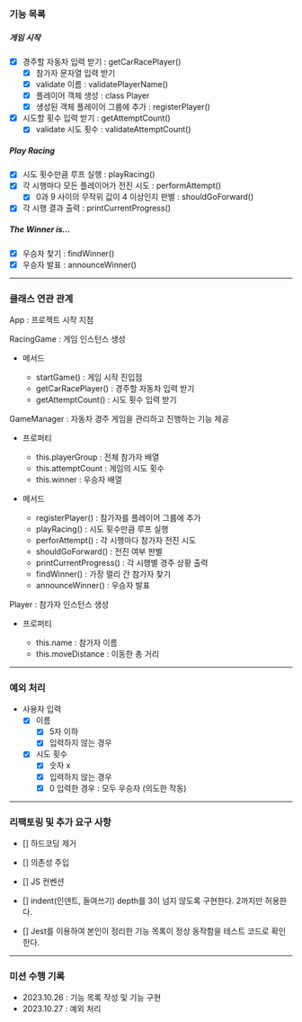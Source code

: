 ### 기능 목록

##### 게임 시작

- [x] 경주할 자동차 입력 받기 : getCarRacePlayer()
  - [x] 참가자 문자열 입력 받기
  - [x] validate 이름 : validatePlayerName()
  - [x] 플레이어 객체 생성 : class Player
  - [x] 생성된 객체 플레이어 그룹에 추가 : registerPlayer()
- [x] 시도할 횟수 입력 받기 : getAttemptCount()
  - [x] validate 시도 횟수 : validateAttemptCount()

##### Play Racing

- [x] 시도 횟수만큼 루프 실행 : playRacing()
- [x] 각 시행마다 모든 플레이어가 전진 시도 : performAttempt()
  - [x] 0과 9 사이의 무작위 값이 4 이상인지 판별 : shouldGoForward()
- [x] 각 시행 결과 출력 : printCurrentProgress()

##### The Winner is...

- [x] 우승자 찾기 : findWinner()
- [x] 우승자 발표 : announceWinner()

---

### 클래스 연관 관계

App : 프로젝트 시작 지점

RacingGame : 게임 인스턴스 생성

- 메서드

  - startGame() : 게임 시작 진입점
  - getCarRacePlayer() : 경주할 자동차 입력 받기
  - getAttemptCount() : 시도 횟수 입력 받기

GameManager : 자동차 경주 게임을 관리하고 진행하는 기능 제공

- 프로퍼티

  - this.playerGroup : 전체 참가자 배열
  - this.attemptCount : 게임의 시도 횟수
  - this.winner : 우승자 배열

- 메서드

  - registerPlayer() : 참가자를 플레이어 그룹에 추가
  - playRacing() : 시도 횟수만큼 루프 실행
  - perforAttempt() : 각 시행마다 참가자 전진 시도
  - shouldGoForward() : 전진 여부 판별
  - printCurrentProgress() : 각 시행별 경주 상황 출력
  - findWinner() : 가장 멀리 간 참가자 찾기
  - announceWinner() : 우승자 발표

Player : 참가자 인스턴스 생성

- 프로퍼티

  - this.name : 참가자 이름
  - this.moveDistance : 이동한 총 거리

---

### 예외 처리

- 사용자 입력
  - [x] 이름
    - [x] 5자 이하
    - [x] 입력하지 않는 경우
  - [x] 시도 횟수
    - [x] 숫자 x
    - [x] 입력하지 않는 경우
    - [x] 0 입력한 경우 : 모두 우승자 (의도한 작동)

---

### 리팩토링 및 추가 요구 사항

- [] 하드코딩 제거
- [] 의존성 주입
- [] JS 컨벤션

- [] indent(인덴트, 들여쓰기) depth를 3이 넘지 않도록 구현한다. 2까지만 허용한다.
- [] Jest를 이용하여 본인이 정리한 기능 목록이 정상 동작함을 테스트 코드로 확인한다.

---

### 미션 수행 기록

- 2023.10.26 : 기능 목록 작성 및 기능 구현
- 2023.10.27 : 예외 처리
